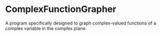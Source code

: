 # ComplexFunctionGrapher
A program specifically designed to graph complex-valued functions of a complex variable in the complex plane.
